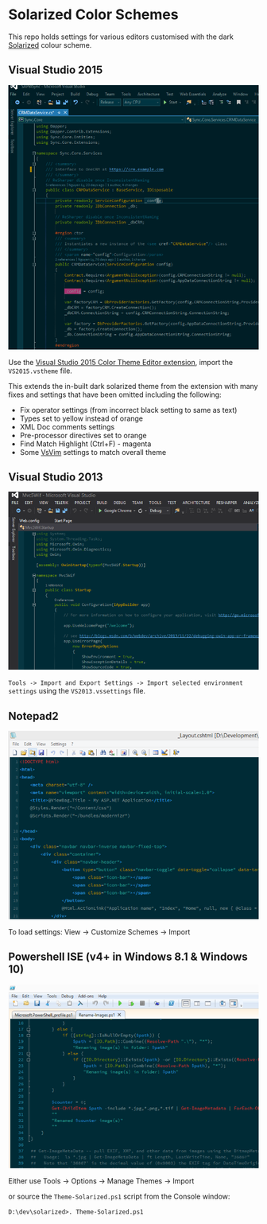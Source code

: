 # Solarized Color Schemes

This repo holds settings for various editors customised with the dark [Solarized](http://ethanschoonover.com/solarized) colour scheme.

## Visual Studio 2015

![VS2015 screenshot](VS/vs2015.png)

Use the [Visual Studio 2015 Color Theme Editor extension](https://visualstudiogallery.msdn.microsoft.com/6f4b51b6-5c6b-4a81-9cb5-f2daa560430b), import the `VS2015.vstheme` file.

This extends the in-built dark solarized theme from the extension with many fixes and settings that have been omitted including the
following:

- Fix operator settings (from incorrect black setting to same as text)
- Types set to yellow instead of orange
- XML Doc comments settings
- Pre-processor directives set to orange
- Find Match Highlight (Ctrl+F) - magenta
- Some [VsVim](https://visualstudiogallery.msdn.microsoft.com/59ca71b3-a4a3-46ca-8fe1-0e90e3f79329) settings to match overall theme

## Visual Studio 2013

![VS2013 screenshot](VS/vs.png)

`Tools -> Import and Export Settings -> Import selected environment settings` using the `VS2013.vssettings` file.


## Notepad2

![Notepad2 screenshot](Notepad2/notepad2.png)

To load settings: View -> Customize Schemes -> Import


## Powershell ISE (v4+ in Windows 8.1 & Windows 10)

![Powershell ISE screenshot](Powershell/powershell.png)

Either use Tools -> Options -> Manage Themes -> Import

or source the `Theme-Solarized.ps1` script from the Console window:

    D:\dev\solarized>. Theme-Solarized.ps1

